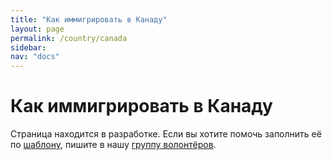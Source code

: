 ```yaml
---
title: "Как иммигрировать в Канаду"
layout: page
permalink: /country/canada
sidebar:
nav: "docs"
---
```


# Как иммигрировать в Канаду

Страница находится в разработке. Если вы хотите помочь заполнить её по [шаблону](/template), пишите в нашу [группу волонтёров](https://t.me/+FHi3FnJaoWJkMDAx).
